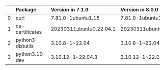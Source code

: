 <!-- markdown-link-check-disable -->

|    | Package           | Version in 7.1.0        | Version in 8.0.0        | Status   |
|---:|:------------------|:------------------------|:------------------------|:---------|
|  0 | curl              | 7.81.0-1ubuntu1.15      | 7.81.0-1ubuntu1.16      | UPDATED  |
|  1 | ca-certificates   | 20230311ubuntu0.22.04.1 | 20230311ubuntu0.22.04.1 |          |
|  2 | python3-distutils | 3.10.8-1~22.04          | 3.10.8-1~22.04          |          |
|  3 | python3.10-dev    | 3.10.12-1~22.04.3       | 3.10.12-1~22.04.3       |          |